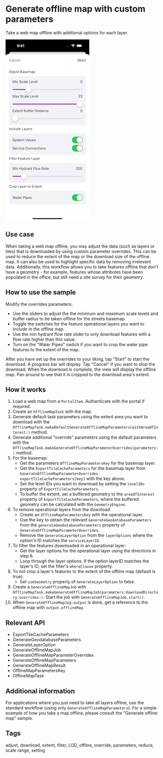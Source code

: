 # Generate offline map with custom parameters

Take a web map offline with additional options for each layer.

![Image of generate offline map with custom parameters](generate-offline-map-with-custom-parameters.png)

## Use case

When taking a web map offline, you may adjust the data (such as layers or tiles) that is downloaded by using custom parameter overrides. This can be used to reduce the extent of the map or the download size of the offline map. It can also be used to highlight specific data by removing irrelevant data. Additionally, this workflow allows you to take features offline that don't have a geometry - for example, features whose attributes have been populated in the office, but still need a site survey for their geometry.

## How to use the sample

Modify the overrides parameters:

* Use the sliders to adjust the the minimum and maximum scale levels and buffer radius to be taken offline for the streets basemap.
* Toggle the switches for the feature operational layers you want to include in the offline map.
* Use the min hydrant flow rate slider to only download features with a flow rate higher than this value.
* Turn on the "Water Pipes" switch if you want to crop the water pipe features to the extent of the map.

After you have set up the overrides to your liking, tap "Start" to start the download. A progress bar will display. Tap "Cancel" if you want to stop the download. When the download is complete, the view will display the offline map. Pan around to see that it is cropped to the download area's extent.

## How it works

1. Load a web map from a `PortalItem`. Authenticate with the portal if required.
2. Create an `OfflineMapTask` with the map.
3. Generate default task parameters using the extent area you want to download with the `OfflineMapTask.makeDefaultGenerateOfflineMapParameters(withAreaOfInterest:)` method.
4. Generate additional "override" parameters using the default parameters with the `OfflineMapTask.makeGenerateOfflineMapParameterOverrides(parameters:)` method.
5. For the basemap:
    * Get the parameters `OfflineMapParametersKey` for the basemap layer.
    * Get the `ExportTileCacheParameters` for the basemap layer from `GenerateOfflineMapParameterOverrides exportTileCacheParameters[key]` with the key above.
    * Set the level IDs you want to download by setting the `levelIDs` property of `ExportTileCacheParameters`.
    * To buffer the extent, set a buffered geometry to the `areaOfInterest` property of `ExportTileCacheParameters`, where the buffered geometry can be calculated with the `GeometryEngine`.
6. To remove operational layers from the download:
    * Create an `OfflineMapParametersKey` with the operational layer.
    * Use the key to obtain the relevant `GenerateGeodatabaseParameters` from the `generateGeodatabaseParameters` property of `GenerateOfflineMapParameterOverrides`.
    * Remove the `GenerateLayerOption` from the `layerOptions` where the option's ID matches the `serviceLayerID`.
7. To filter the features downloaded in an operational layer:
    * Get the layer options for the operational layer using the directions in step 6.
    * Loop through the layer options. If the option layerID matches the layer's ID, set the filter's `whereClause` property.
8. To not crop a layer's features to the extent of the offline map (default is true):
    * Set `useGeometry` property of `GenerateLayerOption` to false.
9. Create a `GenerateOfflineMapJob` with `OfflineMapTask.makeGenerateOfflineMapJob(parameters:downloadDirectory:overrides:)`. Start the job with `GenerateOfflineMapJob.start()`.
10. When `GenerateOfflineMapJog.output` is done, get a reference to the offline map with `output.offlineMap`.

## Relevant API

* ExportTileCacheParameters
* GenerateGeodatabaseParameters
* GenerateLayerOption
* GenerateOfflineMapJob
* GenerateOfflineMapParameterOverrides
* GenerateOfflineMapParameters
* GenerateOfflineMapResult
* OfflineMapParametersKey
* OfflineMapTask

## Additional information

For applications where you just need to take all layers offline, use the standard workflow (using only `GenerateOfflineMapParameters`). For a simple example of how you take a map offline, please consult the "Generate offline map" sample.

## Tags

adjust, download, extent, filter, LOD, offline, override, parameters, reduce, scale range, setting
